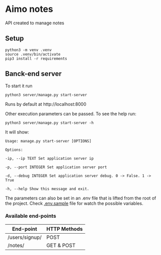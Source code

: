 # Aimo notes

API created to manage notes

## Setup
```
python3 -m venv .venv
source .venv/bin/activate
pip3 install -r requirements
```
## Banck-end server
To start it run
```
python3 server/manage.py start-server
```
Runs by default at http://localhost:8000


Other execution parameters can be passed. To see the help run:
```
python3 server/manage.py start-server -h
```
It will show:
```
Usage: manage.py start-server [OPTIONS]

Options:

-ip, --ip TEXT Set application server ip

-p, --port INTEGER Set application server port

-d, --debug INTEGER Set application server debug. 0 -> False. 1 -> True

-h, --help Show this message and exit.
```
The parameters can also be set in an .env file that is lifted from the root of the project. Check [.env.sample](https://github.com/EduuardoPerez/Aimo-notes/blob/master/.env.sample) file for watch the possible variables.

### Available end-points
| End-point|HTTP Methods|
| ------- | ----- |
| /users/signup/ | POST |
| /notes/ | GET & POST |